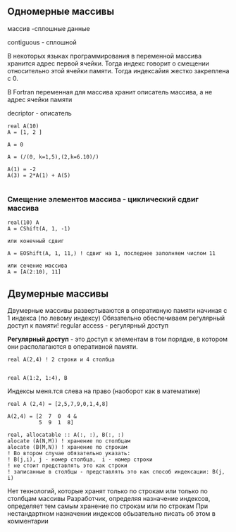 ## Одномерные массивы

массив -сплошные данные

contiguous - сплошной

В некоторых языках программирования в переменной массива хранится адрес первой ячейки. Тогда индекс говорит о смещении относительно этой ячейки памяти. Тогда индексайия жестко закреплена с 0.

В Fortran переменная для массива хранит описатель массива, а не адрес ячейки памяти

decriptor - описатель

```
real A(10)
A = [1, 2 ]

A = 0

A = (/(0, k=1,5),(2,k=6.10)/)

A(1) = -2
A(3) = 2*A(1) + A(5)


```

### Смещение элементов массива - циклический сдвиг массива

```
real(10) A
A = CShift(A, 1, -1)

или конечный сдвиг

A = EOShift(A, 1, 11,) ! сдвиг на 1, последнее заполняем числом 11

или сечение массива
A = [A(2:10), 11]
```

## Двумерные массивы

Двумерные массивы развертываются в оперативную памяти начиная с 1 индекса (по левому индексу)
Обязательно обеспечиваем регулярный доступ к памяти! regular access - регулярный доступ


**Регулярный доступ** - это доступ к элементам в том порядке, в котором они располагаются в оперативной памяти.

```
real A(2,4) ! 2 строки и 4 столбца


real A(1:2, 1:4), B
```
Индексы меня.тся слева на право (наоборот как в математике)

```
real A (2,4) = [2,5,7,9,0,1,4,8]

A(2,4) = [2  7  0  4 &
          5  9  1  8]
```
```
real, allocatable :: A(:, :), B(:, :)
alocate (A(N,M)) ! хранение по столбцам
alocate (B(M,N)) ! хранение по строкам
! Во втором случае обязательно указать:
! B(j,i), j - номер столбца,  i - номер строки
! не стоит представлять это как строки
! записанные в столбцы - представлять это как способ индексации: B(j, i)
```
Нет технологий, которые хранят только по строкам или только по столбцам массивы
Разработчик, определяя назначение индексов, определяет тем самым хранение по строкам или по строкам
При нестандартном назначении индексов обызательно писать об этом в комментарии
